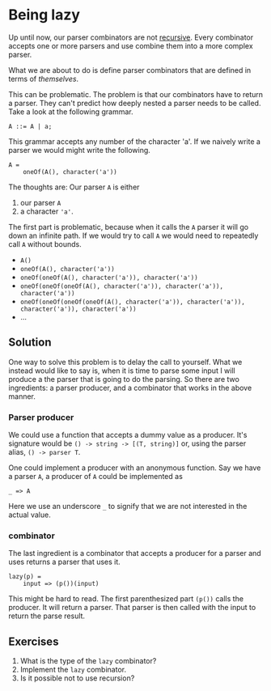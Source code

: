 # Being lazy
Up until now, our parser combinators are not [recursive](https://en.wikipedia.org/wiki/Recursion). Every combinator accepts one or more parsers and use combine them into a more complex parser.

What we are about to do is define parser combinators that are defined in terms of *themselves*.

This can be problematic. The problem is that our combinators have to return a parser. They can't predict how deeply nested a parser needs to be called. Take a look at the following grammar.

```
A ::= A | a;
```

This grammar accepts any number of the character 'a'. If we naively write a parser we would might write the following.

```
A =
    oneOf(A(), character('a'))
```

The thoughts are: Our parser `A` is either

1. our parser `A`
2. a character `'a'`.

The first part is problematic, because when it calls the `A` parser it will go down an infinite path. If we would try to call `A` we would need to repeatedly call `A` without bounds.

* `A()`
* `oneOf(A(), character('a'))`
* `oneOf(oneOf(A(), character('a')), character('a'))`
* `oneOf(oneOf(oneOf(A(), character('a')), character('a')), character('a'))`
* `oneOf(oneOf(oneOf(oneOf(A(), character('a')), character('a')), character('a')), character('a'))`
* ...

## Solution
One way to solve this problem is to delay the call to yourself. What we instead would like to say is, when it is time to parse some input I will produce a the parser that is going to do the parsing. So there are two ingredients: a parser producer, and a combinator that works in the above manner.

### Parser producer
We could use a function that accepts a dummy value as a producer. It's signature would be `() -> string -> [(T, string)]` or, using the parser alias, `() -> parser T`.

One could implement a producer with an anonymous function. Say we have a parser `A`, a producer of `A` could be implemented as

```
_ => A
```

Here we use an underscore `_` to signify that we are not interested in the actual value.

### combinator
The last ingredient is a combinator that accepts a producer for a parser and uses returns a parser that uses it.

```
lazy(p) =
    input => (p())(input)
```

This might be hard to read. The first parenthesized part `(p())` calls the producer. It will return a parser. That parser is then called with the input to return the parse result.

## Exercises
1. What is the type of the `lazy` combinator?
2. Implement the `lazy` combinator.
3. Is it possible not to use recursion?